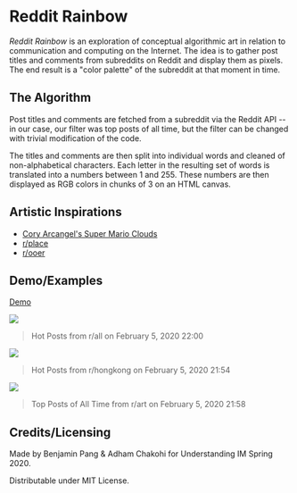 # Reddit Rainbow

*Reddit Rainbow* is an exploration of conceptual algorithmic art in relation to communication and computing on the Internet. The idea is to gather post titles and comments from subreddits on Reddit and display them as pixels. The end result is a "color palette" of the subreddit at that moment in time.

## The Algorithm

Post titles and comments are fetched from a subreddit via the Reddit API -- in our case, our filter was top posts of all time, but the filter can be changed with trivial modification of the code.

The titles and comments are then split into individual words and cleaned of non-alphabetical characters. Each letter in the resulting set of words is translated into a numbers between 1 and 255. These numbers are then displayed as RGB colors in chunks of 3 on an HTML canvas.

## Artistic Inspirations

- [Cory Arcangel's Super Mario Clouds](http://www.coryarcangel.com/things-i-made/2002-001-super-mario-clouds)
- [r/place](https://www.reddit.com/r/place)
- [r/ooer](https://www.reddit.com/r/ooer)

## Demo/Examples

[Demo](https://bennyboy.tech/rainbow)

![](https://github.com/molarmanful/rainbow/blob/master/examples/hot_all_02_05_2020_22_00.png)

> Hot Posts from r/all on February 5, 2020 22:00

![](https://github.com/molarmanful/rainbow/blob/master/examples/hot_hongkong_02_05_2020_21_54.png)

> Hot Posts from r/hongkong on February 5, 2020 21:54

![](https://github.com/molarmanful/rainbow/blob/master/examples/top_art_02_05_2020_21_58.png)

> Top Posts of All Time from r/art on February 5, 2020 21:58

## Credits/Licensing

Made by Benjamin Pang & Adham Chakohi for Understanding IM Spring 2020.

Distributable under MIT License.
